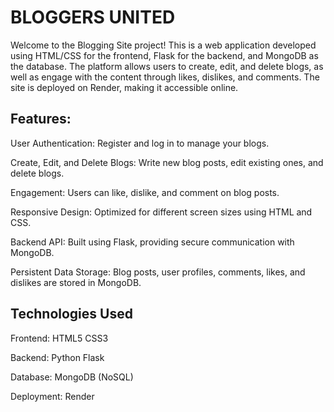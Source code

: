 # BLOGGERS UNITED

Welcome to the Blogging Site project! This is a web application developed using HTML/CSS for the frontend, Flask for the backend, and MongoDB as the database. The platform allows users to create, edit, and delete blogs, as well as engage with the content through likes, dislikes, and comments. The site is deployed on Render, making it accessible online.

## Features:
User Authentication: Register and log in to manage your blogs.

Create, Edit, and Delete Blogs: Write new blog posts, edit existing ones, and delete blogs.

Engagement: Users can like, dislike, and comment on blog posts.

Responsive Design: Optimized for different screen sizes using HTML and CSS.

Backend API: Built using Flask, providing secure communication with MongoDB.

Persistent Data Storage: Blog posts, user profiles, comments, likes, and dislikes are stored in MongoDB.

## Technologies Used
Frontend:
HTML5
CSS3

Backend:
Python
Flask

Database:
MongoDB (NoSQL)

Deployment:
Render
